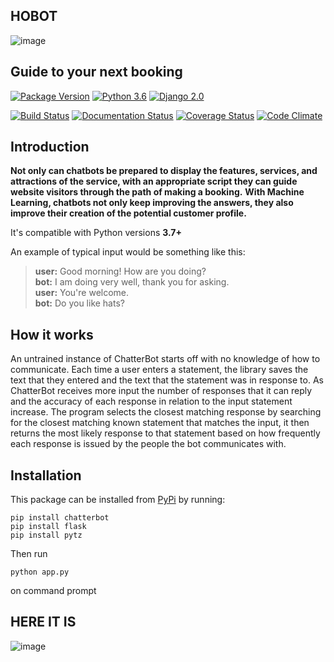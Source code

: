 ## HOBOT



![image](https://user-images.githubusercontent.com/63226239/174101927-7255cabe-8cfa-4b52-8c88-d2ef3e31ebb7.png)

## Guide to your next booking


[![Package Version](https://img.shields.io/pypi/v/chatterbot.svg)](https://pypi.python.org/pypi/chatterbot/)
[![Python 3.6](https://img.shields.io/badge/python-3.6-blue.svg)](https://www.python.org/downloads/release/python-360/)
[![Django 2.0](https://img.shields.io/badge/Django-2.0-blue.svg)](https://docs.djangoproject.com/en/2.1/releases/2.0/)

[![Build Status](https://travis-ci.org/gunthercox/ChatterBot.svg?branch=master)](https://travis-ci.org/gunthercox/ChatterBot)
[![Documentation Status](https://readthedocs.org/projects/chatterbot/badge/?version=stable)](http://chatterbot.readthedocs.io/en/stable/?badge=stable)
[![Coverage Status](https://img.shields.io/coveralls/gunthercox/ChatterBot.svg)](https://coveralls.io/r/gunthercox/ChatterBot)
[![Code Climate](https://codeclimate.com/github/gunthercox/ChatterBot/badges/gpa.svg)](https://codeclimate.com/github/gunthercox/ChatterBot)

## Introduction


**Not only can chatbots be prepared to display the features, services, and attractions of the service, with an appropriate script they can guide website visitors through the path of making a booking.**
**With Machine Learning, chatbots not only keep improving the answers, they also improve their creation of the potential customer profile.**

It's compatible with Python versions **3.7+**

An example of typical input would be something like this:

> **user:** Good morning! How are you doing?  
> **bot:**  I am doing very well, thank you for asking.  
> **user:** You're welcome.  
> **bot:** Do you like hats?  

## How it works

An untrained instance of ChatterBot starts off with no knowledge of how to communicate. Each time a user enters a statement, the library saves the text that they entered and the text that the statement was in response to. As ChatterBot receives more input the number of responses that it can reply and the accuracy of each response in relation to the input statement increase. The program selects the closest matching response by searching for the closest matching known statement that matches the input, it then returns the most likely response to that statement based on how frequently each response is issued by the people the bot communicates with.

## Installation

This package can be installed from [PyPi](https://pypi.python.org/pypi/ChatterBot) by running:

```
pip install chatterbot
pip install flask 
pip install pytz
```

Then run 
 ```
 python app.py
 ```
 on command prompt
 
 ## HERE IT IS
 
![image](https://user-images.githubusercontent.com/63226239/174125271-6d9199dc-54f1-4695-bd2a-5843ffaa5685.png)

 
 






